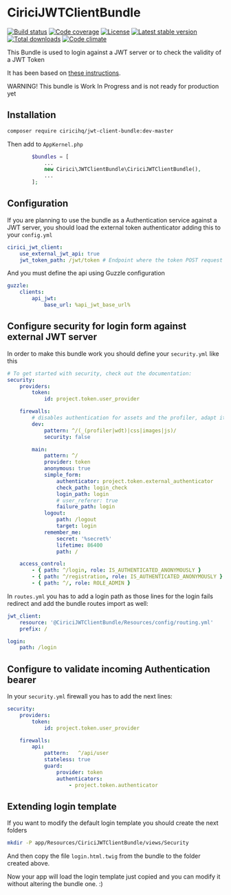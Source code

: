 CiriciJWTClientBundle
=====================

[![Build status][build svg]][build status]
[![Code coverage][coverage svg]][coverage]
[![License][license svg]][license]
[![Latest stable version][releases svg]][releases]
[![Total downloads][downloads svg]][downloads]
[![Code climate][climate svg]][climate]

This Bundle is used to login against a JWT server or to check the validity of a JWT Token

It has been based on [these instructions][instructions].

WARNING! This bundle is Work In Progress and is not ready for production yet

Installation
------------

```bash
composer require ciricihq/jwt-client-bundle:dev-master
```

Then add to `AppKernel.php`

```php
        $bundles = [
            ...
            new Cirici\JWTClientBundle\CiriciJWTClientBundle(),
            ...
        ];
```

Configuration
-------------

If you are planning to use the bundle as a Authentication service against a JWT server,
you should load the external token authenticator adding this to your `config.yml`

```yaml
cirici_jwt_client:
    use_external_jwt_api: true
    jwt_token_path: /jwt/token # Endpoint where the token POST request will be done
```

And you must define the api using Guzzle configuration

```yaml
guzzle:
    clients:
        api_jwt:
            base_url: %api_jwt_base_url%
```

Configure security for login form against external JWT server
-------------------------------------------------------------

In order to make this bundle work you should define your `security.yml` like this

```yaml
# To get started with security, check out the documentation:
security:
    providers:
        token:
            id: project.token.user_provider

    firewalls:
        # disables authentication for assets and the profiler, adapt it according to your needs
        dev:
            pattern: ^/(_(profiler|wdt)|css|images|js)/
            security: false

        main:
            pattern: ^/
            provider: token
            anonymous: true
            simple_form:
                authenticator: project.token.external_authenticator
                check_path: login_check
                login_path: login
                # user_referer: true
                failure_path: login
            logout:
                path: /logout
                target: login
            remember_me:
                secret: '%secret%'
                lifetime: 86400
                path: /

    access_control:
        - { path: ^/login, role: IS_AUTHENTICATED_ANONYMOUSLY }
        - { path: ^/registration, role: IS_AUTHENTICATED_ANONYMOUSLY }
        - { path: ^/, role: ROLE_ADMIN }
```

In `routes.yml` you has to add a login path as those lines for the login fails redirect and add
the bundle routes import as well:

```yaml
jwt_client:
    resource: '@CiriciJWTClientBundle/Resources/config/routing.yml'
    prefix: /

login:
    path: /login
```


## Configure to validate incoming Authentication bearer

In your `security.yml` firewall you has to add the next lines:

```yaml
security:
    providers:
        token:
            id: project.token.user_provider

    firewalls:
        api:
            pattern:   ^/api/user
            stateless: true
            guard:
                provider: token
                authenticators:
                    - project.token.authenticator
```

## Extending login template

If you want to modify the default login template you should create the next folders

```bash
mkdir -P app/Resources/CiriciJWTClientBundle/views/Security
```

And then copy the file `login.html.twig` from the bundle to the folder created above.

Now your app will load the login template just copied and you can modify it without altering the bundle one. :)

[build status]: https://travis-ci.org/ciricihq/CiriciJWTClientBundle
[coverage]: https://codecov.io/gh/ciricihq/CiriciJWTClientBundle
[license]: https://github.com/ciricihq/CiriciJWTClientBundle/blob/master/LICENSE.md
[releases]: https://github.com/ciricihq/CiriciJWTClientBundle/releases
[downloads]: https://packagist.org/packages/ciricihq/adminlte
[climate]: https://codeclimate.com/github/ciricihq/CiriciJWTClientBundle

[build svg]: https://img.shields.io/travis/ciricihq/CiriciJWTClientBundle/master.svg?style=flat-square
[coverage svg]: https://img.shields.io/codecov/c/github/ciricihq/CiriciJWTClientBundle/master.svg?style=flat-square
[license svg]: https://img.shields.io/github/license/ciricihq/CiriciJWTClientBundle.svg?style=flat-square
[releases svg]: https://img.shields.io/github/release/ciricihq/CiriciJWTClientBundle.svg?style=flat-square
[downloads svg]: https://img.shields.io/packagist/dt/ciricihq/adminlte.svg?style=flat-square
[climate svg]: https://img.shields.io/codeclimate/github/ciricihq/CiriciJWTClientBundle.svg?style=flat-square

[instructions]: http://ypereirareis.github.io/blog/2016/03/16/symfony-lexikjwtauthenticationbundle-client-user-authenticator-provider/
